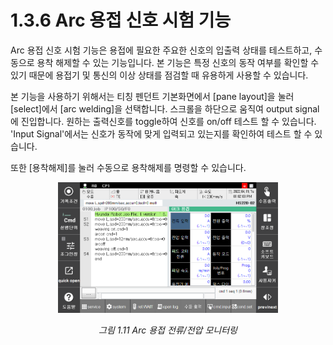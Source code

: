﻿# 1.3.6 Arc 용접 신호 시험 기능

Arc 용접 신호 시험 기능은 용접에 필요한 주요한 신호의 입출력 상태를 테스트하고, 수동으로 용착 해제할 수 있는 기능입니다. 본 기능은 특정 신호의 동작 여부를 확인할 수 있기 때문에 용접기 및 통신의 이상 상태를 점검할 때 유용하게 사용할 수 있습니다.

본 기능을 사용하기 위해서는 티칭 펜던트 기본화면에서 [pane layout]을 눌러 [select]에서 [arc welding]을 선택합니다.
스크롤을 하단으로 움직여 output signal에 진입합니다. 원하는 출력신호를 toggle하여 신호를 on/off 테스트 할 수 있습니다.
'Input Signal'에서는 신호가 동작에 맞게 입력되고 있는지를 확인하여 테스트 할 수 있습니다.

또한 [용착해제]를 눌러 수동으로 용착해제를 명령할 수 있습니다.

 
<p align="center">
 <img src="../../_assets/7_1.png" width="70%"></img>
 <em><p align="center">그림 1.11 Arc 용접 전류/전압 모니터링</p></em>
</p>
